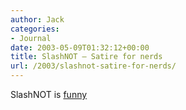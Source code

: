 ```yaml
---
author: Jack
categories:
- Journal
date: 2003-05-09T01:32:12+00:00
title: SlashNOT – Satire for nerds
url: /2003/slashnot-satire-for-nerds/
---
```


SlashNOT is [funny][1]

 [1]: http://www.slashnot.com/